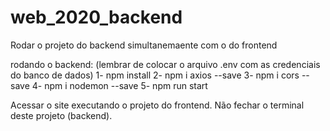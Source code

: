 # web_2020_backend

Rodar o projeto do backend simultanemaente com o do frontend

rodando o backend:
(lembrar de colocar o arquivo .env com as credenciais do banco de dados)
1- npm install
2- npm i axios --save
3- npm i cors --save
4- npm i nodemon --save
5- npm run start

Acessar o site executando o projeto do frontend. Não fechar o terminal deste projeto (backend).